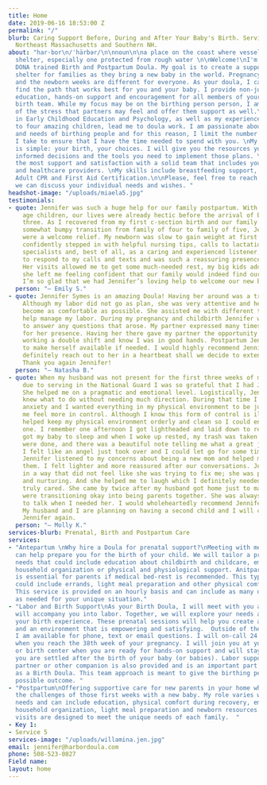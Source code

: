 ```yaml
---
title: Home
date: 2019-06-16 18:53:00 Z
permalink: "/"
blurb: Caring Support Before, During and After Your Baby's Birth. Serving Boston,
  Northeast Massachusetts and Southern NH.
about: "har·bor\n/ˈhärbər/\n\nnoun\n\na place on the coast where vessels may find
  shelter, especially one protected from rough water \n\nWelcome!\nI'm Jennifer Symes,
  DONA trained Birth and Postpartum Doula. My goal is to create a supportive, safe
  shelter for families as they bring a new baby in the world. Pregnancy, childbirth
  and the newborn weeks are different for everyone. As your doula, I can help you
  find the path that works best for you and your baby. I provide non-judgmental care,
  education, hands-on support and encouragement for all members of your family and
  birth team. While my focus may be on the birthing person person, I am always aware
  of the stress that partners may feel and offer them support as well.\nMy background
  in Early Childhood Education and Psychology, as well as my experience as a parent
  to four amazing children, lead me to doula work. I am passionate about the rights
  and needs of birthing people and for this reason, I limit the number of clients
  I take to ensure that I have the time needed to spend with you. \nMy philosophy
  is simple: your birth, your choices. I will give you the resources you need to make
  informed decisions and the tools you need to implement those plans. You will find
  the most support and satisfaction with a solid team that includes your support people
  and healthcare providers. \nMy skills include breastfeeding support, Infant and
  Adult CPR and First Aid Certification.\n\nPlease, feel free to reach out to me so
  we can discuss your individual needs and wishes. "
headshot-image: "/uploads/miaela5.jpg"
testimonials:
- quote: Jennifer was such a huge help for our family postpartum. With two school
    age children, our lives were already hectic before the arrival of baby number
    three. As I recovered from my first c-section birth and our family navigated the
    somewhat bumpy transition from family of four to family of five, Jennifer’s visits
    were a welcome relief. My newborn was slow to gain weight at first and Jennifer
    confidently stepped in with helpful nursing tips, calls to lactation and other
    specialists and, best of all, as a caring and experienced listener. She was quick
    to respond to my calls and texts and was such a reassuring presence in our home.
    Her visits allowed me to get some much-needed rest, my big kids adore her, and
    she left me feeling confident that our family would indeed find our new normal.
    I’m so glad that we had Jennifer’s loving help to welcome our new baby!
  person: "— Emily S."
- quote: Jennifer Symes is an amazing Doula! Having her around was a tremendous help.
    Although my labor did not go as plan, she was very attentive and helped me to
    become as comfortable as possible. She assisted me with different techniques to
    help manage my labor. During my pregnancy and childbirth Jennifer was available
    to answer any questions that arose. My partner expressed many times being grateful
    for her presence. Having her there gave my partner the opportunity to rest after
    working a double shift and know I was in good hands. Postpartum Jennifer continues
    to make herself available if needed. I would highly recommend Jennifer and would
    definitely reach out to her in a heartbeat shall we decide to extend our family.
    Thank you again Jennifer!
  person: "— Natasha B."
- quote: When my husband was not present for the first three weeks of my baby's life
    due to serving in the National Guard I was so grateful that I had Jennifer's help.
    She helped me on a pragmatic and emotional level. Logistically, Jennifer just
    knew what to do without needing much direction. During that time I had a little
    anxiety and I wanted everything in my physical environment to be just so to help
    me feel more in control. Although I know this form of control is illusionary Jennifer
    helped keep my physical environment orderly and clean so I could enjoy my little
    one. I remember one afternoon I got lightheaded and laid down to rest. Jennifer
    got my baby to sleep and when I woke up rested, my trash was taken out, my dishes
    were done, and there was a beautiful note telling me what a great job I was doing.
    I felt like an angel just took over and I could let go for some time. Emotionally,
    Jennifer listened to my concerns about being a new mom and helped me to process
    them. I felt lighter and more reassured after our conversations. Jennifer listened
    in a way that did not feel like she was trying to fix me; she was present, accepting,
    and nurturing. And she helped me to laugh which I definitely needed. Jennifer
    truly cared. She came by twice after my husband got home just to make sure we
    were transitioning okay into being parents together. She was always available
    to talk when I needed her. I would wholeheartedly recommend Jennifer as a doula.
    My husband and I are planning on having a second child and I will certainly hire
    Jennifer again.
  person: "— Molly K."
services-blurb: Prenatal, Birth and Postpartum Care
services:
- "Antepartum \nWhy hire a Doula for prenatal support?\nMeeting with me prenatally
  can help prepare you for the birth of your child. We will tailor a program to your
  needs that could include education about childbirth and childcare, emotional preparation,
  household organization or physical and physiological support. Anitpartum doula care
  is essential for parents if medical bed-rest is recommended. This type of support
  could include errands, light meal preparation and other physical comfort measures.
  This service is provided on an hourly basis and can include as many or as few visits
  as needed for your unique situation."
- "Labor and Birth Support\nAs your Birth Doula, I will meet with you and anyone who
  will accompany you into labor. Together, we will explore your needs and wishes for
  your birth experience. These prenatal sessions will help you create a birth plan
  and an environment that is empowering and satisfying.  Outside of these meetings,
  I am available for phone, text or email questions. I will on-call 24 hours a day
  when you reach the 38th week of your pregnancy. I will join you at your home, hospital
  or birth center when you are ready for hands-on support and will stay with you until
  you are settled after the birth of your baby (or babies). Labor support for your
  partner or other companion is also provided and is an important part of my role
  as a Birth Doula. This team approach is meant to give the birthing person the best
  possible outcome. "
- "Postpartum\nOffering supportive care for new parents in your home while you navigate
  the challenges of those first weeks with a new baby. My role varies with each family's
  needs and can include education, physical comfort during recovery, emotional support,
  household organization, light meal preparation and newborn resources. These hourly
  visits are designed to meet the unique needs of each family.  "
- Key 1: 
- Service 5
services-image: "/uploads/willamina.jen.jpg"
email: jennifer@harbordoula.com
phone: 508-523-0827
Field name: 
layout: home
---
```


